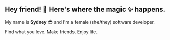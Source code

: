 ## Hey friend! 👋 Here's where the magic :sparkles: happens.

My name is **Sydney** :sunglasses: and I'm a female (she/they) software developer.

Find what you love. Make friends. Enjoy life.


<!--
* Check out my [portfolio website](https://sydneyq.github.io/) to get to know me better. :tada:

**sydneyq/sydneyq** is a ✨ _special_ ✨ repository because its `README.md` (this file) appears on your GitHub profile.

Here are some ideas to get you started:

- 🔭 I’m currently working on ...
- 🌱 I’m currently learning ...
- 👯 I’m looking to collaborate on ...
- 🤔 I’m looking for help with ...
- 💬 Ask me about ...
- 📫 How to reach me: ...
- 😄 Pronouns: ...
- ⚡ Fun fact: ...
-->
